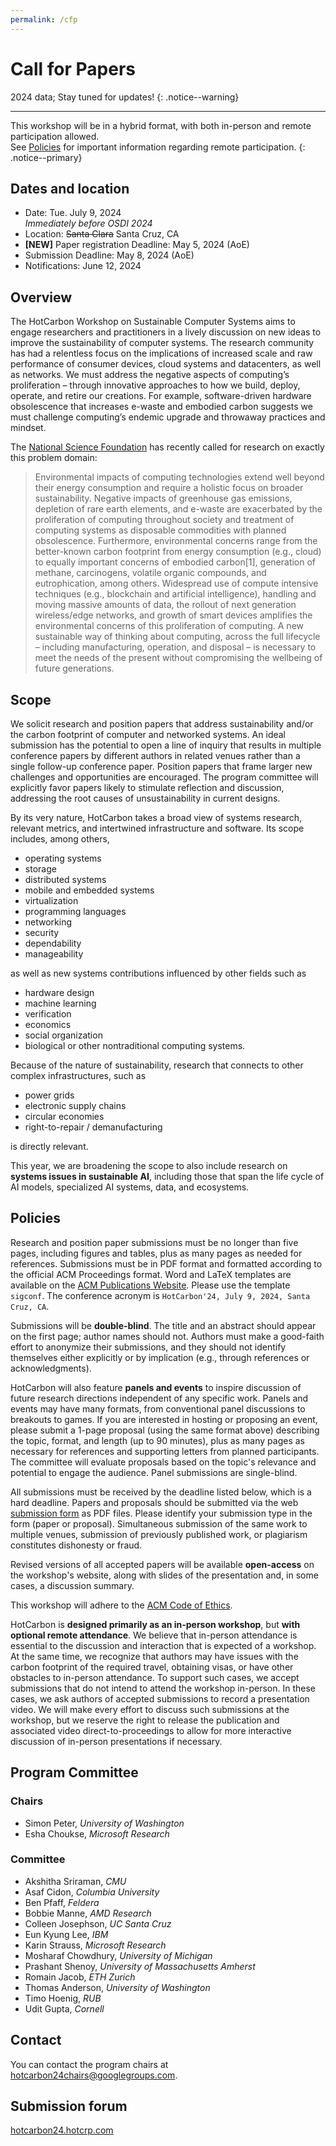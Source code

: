 ```yaml
---
permalink: /cfp
---
```


# Call for Papers

2024 data; Stay tuned for updates!
{: .notice--warning}

---

This workshop will be in a hybrid format, with both in-person and remote participation allowed.  
See [Policies](#policies) for important information regarding remote participation.
{: .notice--primary}

## Dates and location

- Date: Tue. July 9, 2024  
_Immediately before OSDI 2024_
- Location: ~~Santa Clara~~ Santa Cruz, CA
- **[NEW]** Paper registration Deadline: May 5, 2024 (AoE)
- Submission Deadline: May 8, 2024 (AoE)
- Notifications: June 12, 2024

## Overview

The HotCarbon Workshop on Sustainable Computer Systems aims to engage researchers and practitioners in a lively discussion on new ideas to improve the sustainability of computer systems. The research community has had a relentless focus on the implications of increased scale and raw performance of consumer devices, cloud systems and datacenters, as well as networks. We must address the negative aspects of computing’s proliferation – through innovative approaches to how we build, deploy, operate, and retire our creations. For example, software-driven hardware obsolescence that increases e-waste and embodied carbon suggests we must challenge computing’s endemic upgrade and throwaway practices and mindset.

The [National Science Foundation](https://www.nsf.gov/pubs/2022/nsf22060/nsf22060.jsp) has recently called for research on exactly this problem domain:

> Environmental impacts of computing technologies extend well beyond their energy consumption and require a holistic focus on broader sustainability. Negative impacts of greenhouse gas emissions, depletion of rare earth elements, and e-waste are exacerbated by the proliferation of computing throughout society and treatment of computing systems as disposable commodities with planned obsolescence. Furthermore, environmental concerns range from the better-known carbon footprint from energy consumption (e.g., cloud) to equally important concerns of embodied carbon[1], generation of methane, carcinogens, volatile organic compounds, and eutrophication, among others. Widespread use of compute intensive techniques (e.g., blockchain and artificial intelligence), handling and moving massive amounts of data, the rollout of next generation wireless/edge networks, and growth of smart devices amplifies the environmental concerns of this proliferation of computing. A new sustainable way of thinking about computing, across the full lifecycle – including manufacturing, operation, and disposal – is necessary to meet the needs of the present without compromising the wellbeing of future generations.

## Scope

We solicit research and position papers that address sustainability and/or the carbon footprint of computer and networked systems. An ideal submission has the potential to open a line of inquiry that results in multiple conference papers by different authors in related venues rather than a single follow-up conference paper. Position papers that frame larger new challenges and opportunities are encouraged. The program committee will explicitly favor papers likely to stimulate reflection and discussion, addressing the root causes of unsustainability in current designs.

By its very nature, HotCarbon takes a broad view of systems research, relevant metrics, and intertwined infrastructure and software. Its scope includes, among others,

- operating systems
- storage
- distributed systems
- mobile and embedded systems
- virtualization
- programming languages
- networking
- security
- dependability
- manageability

as well as new systems contributions influenced by other fields such as

- hardware design
- machine learning
- verification
- economics
- social organization
- biological or other nontraditional computing systems.

Because of the nature of sustainability, research that connects to other complex infrastructures, such as

- power grids
- electronic supply chains
- circular economies
- right-to-repair / demanufacturing

is directly relevant.

This year, we are broadening the scope to also include research on **systems issues in sustainable AI**, including those that span the life cycle of AI models, specialized AI systems, data, and ecosystems.

## Policies

Research and position paper submissions must be no longer than five pages, including figures and tables, plus as many pages as needed for references. Submissions must be in PDF format and formatted according to the official ACM Proceedings format. Word and LaTeX templates are available on the [ACM Publications Website](https://www.acm.org/publications/proceedings-template). Please use the template `sigconf`. The conference acronym is `HotCarbon'24, July 9, 2024, Santa Cruz, CA`.

Submissions will be **double-blind**. The title and an abstract should appear on the first page; author names should not. Authors must make a good-faith effort to anonymize their submissions, and they should not identify themselves either explicitly or by implication (e.g., through references or acknowledgments).

HotCarbon will also feature **panels and events** to inspire discussion of future research directions independent of any specific work. Panels and events may have many formats, from conventional panel discussions to breakouts to games. If you are interested in hosting or proposing an event, please submit a 1-page proposal (using the same format above) describing the topic, format, and length (up to 90 minutes), plus as many pages as necessary for references and supporting letters from planned participants. The committee will evaluate proposals based on the topic's relevance and potential to engage the audience. Panel submissions are single-blind.

All submissions must be received by the deadline listed below, which is a hard deadline. Papers and proposals should be submitted via the web [submission form](#submission-form) as PDF files. Please identify your submission type in the form (paper or proposal). Simultaneous submission of the same work to multiple venues, submission of previously published work, or plagiarism constitutes dishonesty or fraud.

Revised versions of all accepted papers will be available **open-access** on the workshop's website, along with slides of the presentation and, in some cases, a discussion summary.

This workshop will adhere to the [ACM Code of Ethics](https://www.acm.org/code-of-ethics).

HotCarbon is **designed primarily as an in-person workshop**, but **with optional remote attendance**. We believe that in-person attendance is essential to the discussion and interaction that is expected of a workshop. At the same time, we recognize that authors may have issues with the carbon footprint of the required travel, obtaining visas, or have other obstacles to in-person attendance. To support such cases, we accept submissions that do not intend to attend the workshop in-person. In these cases, we ask authors of accepted submissions to record a presentation video. We will make every effort to discuss such submissions at the workshop, but we reserve the right to release the publication and associated video direct-to-proceedings to allow for more interactive discussion of in-person presentations if necessary.

## Program Committee

### Chairs

- Simon Peter, _University of Washington_
- Esha Choukse, _Microsoft Research_

### Committee

- Akshitha Sriraman, _CMU_
- Asaf Cidon, _Columbia University_
- Ben Pfaff, _Feldera_
- Bobbie Manne, _AMD Research_
- Colleen Josephson, _UC Santa Cruz_
- Eun Kyung Lee, _IBM_
- Karin Strauss, _Microsoft Research_
- Mosharaf Chowdhury, _University of Michigan_
- Prashant Shenoy, _University of Massachusetts Amherst_
- Romain Jacob, _ETH Zurich_
- Thomas Anderson, _University of Washington_
- Timo Hoenig, _RUB_
- Udit Gupta, _Cornell_

## Contact

You can contact the program chairs at [hotcarbon24chairs@googlegroups.com](mailto:hotcarbon24chairs@googlegroups.com).

## Submission forum

[hotcarbon24.hotcrp.com](https://hotcarbon24.hotcrp.com/)
